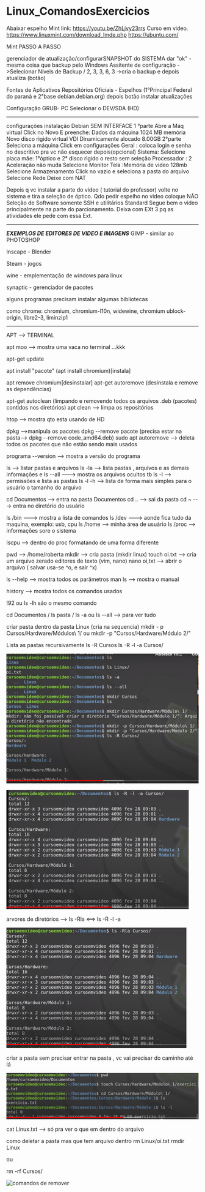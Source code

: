 # Linux_ComandosExercicios

Abaixar espelho Mint
link: https://youtu.be/ZhLjvy23rrs
Curso em video.
https://www.linuxmint.com/download_lmde.php
https://ubuntu.com/

Mint PASSO A PASSO

gerenciador de atualização/configurarSNAPSHOT do SISTEMA dar "ok" - mesma coisa que backup pelo Windows
Assitente de configuração - >Selecionar Níveis de Backup / 2, 3, 3, 6, 3 ->cria o backup e depois atualiza (botão)

Fontes de Aplicativos 
Repositórios Oficiais - Espelhos (1°Principal Federal do paraná e 2°base debian.debian.org)
depois botão instalar atualizações

Configuração GRUB- PC
Selecionar o DEV/SDA (HD)

________________________________________
configurações instalação Debian SEM INTERFACE
1 °parte 
Abre a Máq virtual
Click no Novo
E preenche:
Dados da máquina
1024 MB memória
Novo disco rìgido virtual
VDI
Dinamicamente alocado
8.00GB
2°parte
Seleciona a máquina
Click em configurações
Geral : coloca login e senha no descritivo pra vc não esquecer depois(opcional)
Sistema: 
Selecione placa mãe: 1°óptico e 2° disco rìgido o resto sem seleção
Processador : 2
Aceleração não muda
Selecione Monitor
Tela :Memória de video 128mb
Selecione Armazenamento
Click no vazio e seleciona a pasta do arquivo
Selecione Rede
Deixe com NAT

Depois q vc instalar a parte do vídeo ( tutorial do professor) volte no sistema e tira a seleção de óptico.
Qdo pedir espelho no video coloque NÃO
Seleção de Software somente SSH e utilitários Standard
Segue bem o video principalmente na parte do parcionamento. Deixa com EXt 3 pq as atividades ele pede com essa Ext.

____________________________________________________________

***EXEMPLOS DE EDITORES DE VIDEO E IMAGENS***
GIMP - similar ao PHOTOSHOP

Inscape - Blender

Steam - jogos 

wine - emplementação de windows para linux

synaptic -  gerenciador de pacotes

alguns programas precisam instalar algumas bibliotecas

como chrome:  chromium, chromium-l10n, widewine, chromium ublock-origin, libre2-3, liminzip1

__________________________________________________________________

APT --> TERMINAL

apt moo  --> mostra uma vaca no terminal ...kkk

apt-get update

apt install "pacote" (apt install chromium)[instala]

apt remove chromium[desinstalar]
apt-get autoremove (desinstala e remove as dependências)

apt-get autoclean (limpando e removendo todos os arquivos .deb (pacotes) contidos nos diretórios)
apt clean --> limpa os repositórios

htop --> mostra qto esta usando de HD

dpkg -->manipula os pacotes
dpkg --remove pacote (precisa estar na pasta--> dpkg --remove code_amd64.deb)
sudo apt autoremove --> deleta todos os pacotes que não estão sendo mais usados

programa --version --> mostra a versão do programa

ls --> listar pastas e arquivos
ls -la --> lista pastas , arquivos e as demais informações e ls --all  ---> mostra os arquivos ocultos tb
ls -l --> permissões e lista as pastas
ls -l -h --> lista de forma mais simples para o usuário o tamanho do arquivo

cd Documentos --> entra na pasta Documentos
cd ..  --> sai da pasta
cd ~  ---> entra no diretório do usuário

ls /bin  ---> mostra a lista de comandos
ls /dev  ---> aonde fica tudo da maquina, exemplo: usb, cpu
ls /home --> minha área de usuário
ls /proc --> informações sore o sistema

lscpu --> dentro do proc formatando de uma forma diferente

pwd -->  /home/roberta
mkdir --> cria pasta (mkdir linux)
touch oi.txt  --> cria um arquivo zerado
editores de texto (vim, nano)
nano oi,txt --> abrir o arquivo ( salvar usa-se ^o, e sair ^x)

ls --help --> mostra todos os parâmetros
man ls  --> mostra o manual

history  --> mostra todos os comandos usados

!92 ou ls -lh são o mesmo comando

cd Documentos / ls pasta / ls -a ou ls --all  --> para ver tudo

criar pasta dentro da pasta Linux (cria na sequencia)
mkdir - p Cursos/Hardware/Módulos\ 1/
ou
mkdir -p "Cursos/Hardware/Módulo 2/"

Lista as pastas recursivamente
ls -R Cursos
ls -R -l -a Cursos/

![exemplo no terminal](https://github.com/robertacristinaabreu01/Linux_ComandosExercicios/blob/main/exLinux2.PNG)

![exemplo no terminal2](https://github.com/robertacristinaabreu01/Linux_ComandosExercicios/blob/main/exLinux.PNG)

arvores de diretórios --> ls -Rla <==> ls -R -l -a

![exemplo no Terminal3](https://github.com/robertacristinaabreu01/Linux_ComandosExercicios/blob/main/exLinux3.PNG)


criar a pasta sem precisar entrar na pasta , vc vai precisar do caminho até lá

![exemplo de crar sem entrar](https://github.com/robertacristinaabreu01/Linux_ComandosExercicios/blob/main/exLinux4.PNG)


cat Linux.txt  --> só pra ver o que em dentro do arquivo

como deletar a pasta mas que tem arquivo dentro
rm Linux/oi.txt
rmdir Linux

ou

rm -rf Cursos/

![comandos de remover]()











